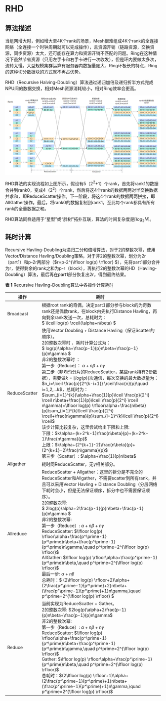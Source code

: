 # RHD

## 算法描述

当组网增大时，例如增大至4K个rank的场景，Mesh很难组成4K个rank的全连接网络（全连接一个时钟周期就可以完成操作），且资源开销（链路资源，交换资源，同步资源）太大，还可能存在算力和资源开销不匹配的问题。Ring在这种情况下虽然节省资源（只用左手卡和右手卡进行一次收发），但是环内要做太多次，流转太慢。大型规模集群运算有服务器内数据量庞大、Ring环极长的特点，Ring的这种切分数据块的方式就不再占优势。

RHD（Recursive Halving-Doubling）算法通过递归加倍及递归折半方式完成NPU间的数据交换，相对Mesh资源消耗较小，相对Ring效率会更高。

![](figures/rhd.png)

RHD算法的实现流程如上图所示，假设有5（2<sup>2</sup>+1）个rank，首先将rank1的数据合并到rank0，变成4（2<sup>2</sup>）个rank，然后将这4个rank的数据两两对半交换数据并求和，即ReduceScatter操作。下一阶段，将这4个rank的数据两两拼接，即AllGather操作。最后，将rank0的数据复制到rank1，至此每个rank都具有所有rank的全量数据之和。

RHD算法同样适用于“星型”或“胖树”拓扑互联，算法的时间复杂度是$\lceil log_{2}N \rceil$。

## 耗时计算

Recursive Havling-Doubling为递归二分和倍增算法，对于2的整数次幂，使用Vector/Distance Havling/Doubling策略，对于非2的整数次幂，划分为2r（part1）和p-2r两部分（$r=p-2^{\lfloor log(p)  \rfloor} $），先将part1部分合并为r，使得剩余的rank之和为p-r（block），再执行2的整数次幂的HD（Havling-Doubling）算法，最后再在part1部分恢复出2r，得到最终结果。

**表 1**  Recursive Havling-Doubling算法中各操作计算耗时


| 操作          | 耗时                                                         |
| ------------- | ------------------------------------------------------------ |
| Broadcast     | 根据root rank的奇偶，决定part1部分参与block的为奇数rank还是偶数rank，在block内先执行Distance Havling，再向剩余rank发送一次，总耗时为：<br> $ \lceil log(p) \rceil(\alpha+n\beta)  $ |
| ReduceScatter | 使用Vector Doubling + Distance Havling（保证Scatter的顺序）。<br> 2的整数次幂时 ，耗时计算公式为：<br> $ log(p)\alpha+\frac{p-1}{p}n\beta+\frac{p-1}{p}n\gamma $ <br>  非2的整数次幂时 ：<br> 第一步（Reduce）： $\alpha+n\beta+n\gamma$ <br> 第二步（非均匀分片的ReduceScatter，某些rank持有2份数据），需要做$k=\lfloor log(p) \rfloor$次通信，每次交换的最大数据量为：$n_i=\lceil \frac{p}{2^{k-i+1}} \rceil\frac{n}{p}\quad i=1,2,...k$，总耗时为：<br> $\sum_{i=1}^{k}(\alpha+\frac{1}{p}\lceil \frac{p}{2^i} \rceil n\beta+\frac{1}{p}\lceil \frac{p}{2^i} \rceil n\gamma)=\lfloor log(p) \rfloor\alpha+\frac{n\beta}{p}\sum_{i=1}^{k}\lceil \frac{p}{2^i} \rceil+\frac{n\gamma}{p}\sum_{i=1}^{k}\lceil \frac{p}{2^i} \rceil$ <br> 该步计算比较复杂，这里尝试给出下限和上限:<br> 下限：$k\alpha+(k+2^k-1)\frac{n\beta}{p}+(k+2^k-1)\frac{n\gamma}{p}$ <br> 上限：$k\alpha+(2^{k+1}-2)\frac{n\beta}{p}+(2^{k+1}-2)\frac{n\gamma}{p}$ <br> 第三步（Scatter）: $\alpha+\frac{1}{p}n\beta$ |
| Allgather     | 耗时同ReduceScatter，无$\gamma$相关部分。|
| Allreduce     | ReduceScatter + Allgather：这里的拆分是不完全的ReduceScatter和Allgather，不需要scatter到所有rank，并且可以采用Vector Havling + Distance Doubling（分层网络下耗时会小，但是无法保证顺序，拆分中也不需要保证顺序）。<br> 2的整数次幂:<br> $ 2log(p)\alpha+2\frac{p-1}{p}n\beta+\frac{p-1}{p}n\gamma $ <br> 非2的整数次幂:<br> 第一步（Reduce）: $\alpha+n\beta+n\gamma$ <br>ReduceScatter: $\lfloor log(p) \rfloor\alpha+\frac{p^\prime-1}{p^\prime}n\beta+\frac{p^\prime-1}{p^\prime}n\gamma,\quad p^\prime=2^{\lfloor log(p) \rfloor}$ <br> AllGather: $\lfloor log(p) \rfloor\alpha+\frac{p^\prime-1}{p^\prime}n\beta,\quad p^\prime=2^{\lfloor log(p) \rfloor}$ <br> 最后一步: $\alpha+n\beta$ <br> 总耗时：$ (2\lfloor log(p) \rfloor+2)\alpha+(2\frac{p^\prime-1}{p^\prime}+2)n\beta+(\frac{p^\prime-1}{p^\prime}+1)n\gamma,\quad p^\prime=2^{\lfloor log(p) \rfloor} $ |
| Reduce | 当前实现为ReduceScatter + Gather。 <br> 2的整数次幂: $2log(p)\alpha+2\frac{p-1}{p}n\beta+\frac{p-1}{p}n\gamma$ <br> 非2的整数次幂:<br> 第一步（Reduce）: $\alpha+n\beta+n\gamma$ <br> ReduceScatter: $\lfloor log(p) \rfloor\alpha+\frac{p^\prime-1}{p^\prime}n\beta+\frac{p^\prime-1}{p^\prime}n\gamma,\quad p^\prime=2^{\lfloor log(p) \rfloor}$ <br> Gather: $\lfloor log(p) \rfloor\alpha+\frac{p^\prime-1}{p^\prime}n\beta,\quad p^\prime=2^{\lfloor log(p) \rfloor}$ <br> 总耗时：$(2\lfloor log(p) \rfloor+1)\alpha+(2\frac{p^\prime-1}{p^\prime}+1)n\beta+(\frac{p^\prime-1}{p^\prime}+1)n\gamma,\quad p^\prime=2^{\lfloor log(p) \rfloor}$ <br>  |
